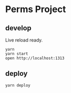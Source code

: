 # Perms Project

## develop

Live reload ready.

```
yarn
yarn start
open http://localhost:1313
```

## deploy

```
yarn deploy
```
